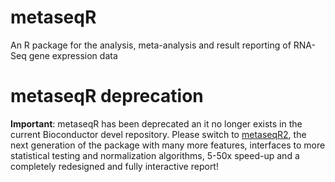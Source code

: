 # metaseqR
An R package for the analysis, meta-analysis and result reporting of RNA-Seq gene expression data

# metaseqR deprecation
**Important**: metaseqR has been deprecated an it no longer exists in the current Bioconductor devel repository. Please switch to [metaseqR2](https://github.com/pmoulos/metaseqR2), 
the next generation of the package with many more features, interfaces to more statistical testing and normalization algorithms, 5-50x speed-up and a completely redesigned and
fully interactive report!

